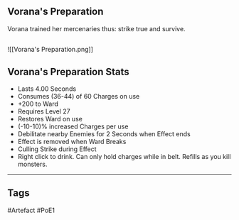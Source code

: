 ## Vorana's Preparation
Vorana trained her mercenaries
thus: strike true and survive.
##
![[Vorana's Preparation.png]]
## Vorana's Preparation Stats
- Lasts 4.00 Seconds
- Consumes (36-44) of 60 Charges on use
- +200 to Ward
- Requires Level 27
- Restores Ward on use
- (-10-10)% increased Charges per use
- Debilitate nearby Enemies for 2 Seconds when Effect ends
- Effect is removed when Ward Breaks
- Culling Strike during Effect
- Right click to drink. Can only hold charges while in belt. Refills as you kill monsters.


---
## Tags
#Artefact
#PoE1